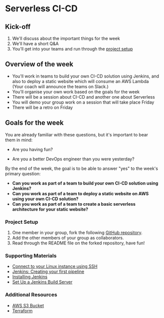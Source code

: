 # Serverless CI-CD

## Kick-off

1. We'll discuss about the important things for the week
2. We'll have a short Q&A
3. You'll get into your teams and run through the [project setup](#project-setup)

## Overview of the week

- You'll work in teams to build your own CI-CD solution using Jenkins, and also to deploy a static website which will consume an AWS Lambda (Your coach will announce the teams on Slack.)
- You'll organise your own work based on the goals for the week
- There will be a session about CI-CD and another one about Serverless
- You will demo your group work on a session that will take place Friday
- There will be a retro on Friday

## Goals for the week
You are already familiar with these questions, but it's important to bear them in mind:

* Are you having fun?

* Are you a better DevOps engineer than you were yesterday?

By the end of the week, the goal is to be able to answer "yes" to the week's primary question:

* **Can you work as part of a team to build your own CI-CD solution using Jenkins?**
* **Can you work as part of a team to deploy a static website on AWS using your own CI-CD solution?**
* **Can you work as part of a team to create a basic serverless architecture for your static website?**


### Project Setup
1. One member in your group, fork the following [GitHub repository](https://github.com/makersacademy/serverless-cicd).
2. Add the other members of your group as collaborators.
3. Read through the README file on the forked repository, have fun!

### Supporting Materials
- [Connect to your Linux instance using SSH](https://docs.aws.amazon.com/AWSEC2/latest/UserGuide/AccessingInstancesLinux.html)
- [Jenkins: Creating your first pipeline](https://www.jenkins.io/doc/pipeline/tour/hello-world/)
- [Installing Jenkins](https://www.jenkins.io/doc/book/installing/linux/)
- [Set Up a Jenkins Build Server](https://aws.amazon.com/getting-started/hands-on/setup-jenkins-build-server/)


### Additional Resources
- [AWS S3 Bucket](https://aws.amazon.com/s3/)
- [Terraform](https://www.terraform.io/docs/index.html)
